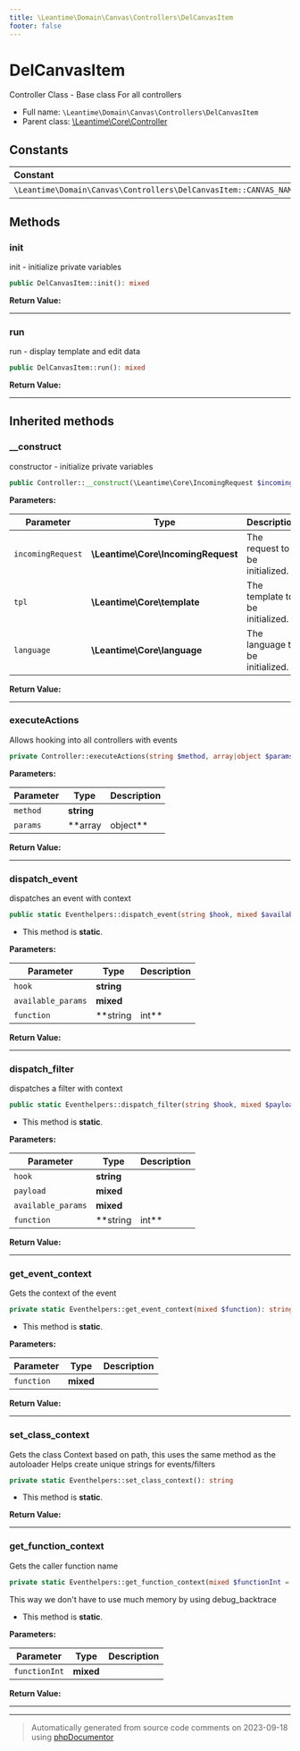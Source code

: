 ```yaml
---
title: \Leantime\Domain\Canvas\Controllers\DelCanvasItem
footer: false
---
```


# DelCanvasItem

Controller Class - Base class For all controllers



* Full name: `\Leantime\Domain\Canvas\Controllers\DelCanvasItem`
* Parent class: [\Leantime\Core\Controller](../../../Core/Controller.md)



## Constants

| Constant | Type | Value |
|:---      |:---  |:---   |
|`\Leantime\Domain\Canvas\Controllers\DelCanvasItem::CANVAS_NAME`||&#039;??&#039;|

## Methods

### init

init - initialize private variables

```php
public DelCanvasItem::init(): mixed
```









**Return Value:**





---
### run

run - display template and edit data

```php
public DelCanvasItem::run(): mixed
```









**Return Value:**





---


## Inherited methods

### __construct

constructor - initialize private variables

```php
public Controller::__construct(\Leantime\Core\IncomingRequest $incomingRequest, \Leantime\Core\template $tpl, \Leantime\Core\language $language): self
```








**Parameters:**

| Parameter | Type | Description |
|-----------|------|-------------|
| `incomingRequest` | **\Leantime\Core\IncomingRequest** | The request to be initialized. |
| `tpl` | **\Leantime\Core\template** | The template to be initialized. |
| `language` | **\Leantime\Core\language** | The language to be initialized. |


**Return Value:**





---
### executeActions

Allows hooking into all controllers with events

```php
private Controller::executeActions(string $method, array|object $params): void
```








**Parameters:**

| Parameter | Type | Description |
|-----------|------|-------------|
| `method` | **string** |  |
| `params` | **array|object** |  |


**Return Value:**





---
### dispatch_event

dispatches an event with context

```php
public static Eventhelpers::dispatch_event(string $hook, mixed $available_params = [], string|int $function = null): void
```



* This method is **static**.




**Parameters:**

| Parameter | Type | Description |
|-----------|------|-------------|
| `hook` | **string** |  |
| `available_params` | **mixed** |  |
| `function` | **string|int** |  |


**Return Value:**





---
### dispatch_filter

dispatches a filter with context

```php
public static Eventhelpers::dispatch_filter(string $hook, mixed $payload, mixed $available_params = [], string|int $function = null): mixed
```



* This method is **static**.




**Parameters:**

| Parameter | Type | Description |
|-----------|------|-------------|
| `hook` | **string** |  |
| `payload` | **mixed** |  |
| `available_params` | **mixed** |  |
| `function` | **string|int** |  |


**Return Value:**





---
### get_event_context

Gets the context of the event

```php
private static Eventhelpers::get_event_context(mixed $function): string
```



* This method is **static**.




**Parameters:**

| Parameter | Type | Description |
|-----------|------|-------------|
| `function` | **mixed** |  |


**Return Value:**





---
### set_class_context

Gets the class Context based on path, this uses the same method as the autoloader
Helps create unique strings for events/filters

```php
private static Eventhelpers::set_class_context(): string
```



* This method is **static**.





**Return Value:**





---
### get_function_context

Gets the caller function name

```php
private static Eventhelpers::get_function_context(mixed $functionInt = null): string
```

This way we don't have to use much memory by using debug_backtrace

* This method is **static**.




**Parameters:**

| Parameter | Type | Description |
|-----------|------|-------------|
| `functionInt` | **mixed** |  |


**Return Value:**





---


---
> Automatically generated from source code comments on 2023-09-18 using [phpDocumentor](http://www.phpdoc.org/)
